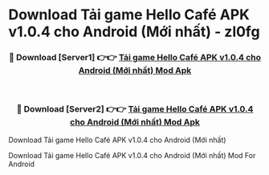# Download Tải game Hello Café APK v1.0.4 cho Android (Mới nhất) - zl0fg


<div align="center">
<h3>🔴 Download [Server1] 👉👉 <a href="https://apk-comot.site?title=Tải_game_Hello_Café_APK_v1.0.4_cho_Android_(Mới_nhất)">Tải game Hello Café APK v1.0.4 cho Android (Mới nhất) Mod Apk</a></h3><br>
<h3>🔴 Download [Server2] 👉👉 <a href="https://apk-comot.site?title=Tải_game_Hello_Café_APK_v1.0.4_cho_Android_(Mới_nhất)">Tải game Hello Café APK v1.0.4 cho Android (Mới nhất) Mod Apk</a></h3>
</div>



Download Tải game Hello Café APK v1.0.4 cho Android (Mới nhất) 

Download Tải game Hello Café APK v1.0.4 cho Android (Mới nhất) Mod For Android